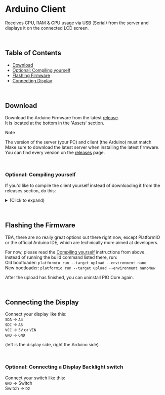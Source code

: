 # Arduino Client
Receives CPU, RAM & GPU usage via USB (Serial) from the server and displays it on the connected LCD screen.

&nbsp;

## Table of Contents
- [Download](#download)
- [Optional: Compiling yourself](#compiling)
- [Flashing Firmware](#flashing)
- [Connecting Display](#connecting)

&nbsp;

<a id="download"></a>

## Download
Download the Arduino Firmware from the latest [release](https://github.com/3urobeat/arduino-resource-monitor/releases/latest).  
It is located at the bottom in the 'Assets' section.  

> [!NOTE]
> The version of the server (your PC) and client (the Arduino) must match.  
> Make sure to download the latest server when installing the latest firmware.  
> You can find every version on the [releases](https://github.com/3urobeat/arduino-resource-monitor/releases) page.

&nbsp;

<a id="compiling"></a>

### Optional: Compiling yourself
If you'd like to compile the client yourself instead of downloading it from the releases section, do this:

<details>
<summary>(Click to expand)</summary>
&nbsp;

**Preface:**  
This firmware was built using the help of PlatformIO for compiling, flashing and debugging.  
It's great, I totally recommend it to anyone.

Connect the Arduino.  
Make sure the correct path to the USB device is set in `platformio.ini` at `upload_port`.

<br>

**Method 1:** CLI, more suited for only installing 
Install PlatformIO Core through your package manager (`platformio-core` on Arch) or using a installer from their [website](https://platformio.org/install/cli).  
Open the `client` subdirectory (this one) in your terminal/PowerShell.

Depending on if you are using an Arduino with the old or the new bootloader, run one of these commands:  
Old: `platformio run --target upload --environment nano`  
New: `platformio run --target upload --environment nanoNew` 

<br>

**Method 2:** Code Editor, more suited for development  
Install VsCodium and the PlatformIO extension from the Extensions tab.  
Open the `client` subdirectory (this one) in VsCodium. PlatformIO should detect the configuration file inside it.  

Depending on if you are using an Arduino with the old or the new bootloader, choose the environment `nano` or `nanoNew` at the bottom of VsCodium.  
Hit the '->' button at the bottom to build and flash.

<br>

> [!IMPORTANT]
> Use these methods to compile only during development.  
> When done, **use the `build-releases.sh` script to compile all firmwares meant to be released!**  
> The build script requires `platformio` to be installed through your package manager.

</details>

&nbsp;

<a id="flashing"></a>

## Flashing the Firmware
TBA, there are no really great options out there right now, except PlatformIO or the official Arduino IDE, which are technically more aimed at developers.  

For now, please read the [Compiling yourself](#compiling) instructions from above.  
Instead of running the build command listed there, run:  
Old bootloader: `platformio run --target upload --environment nano`  
New bootloader: `platformio run --target upload --environment nanoNew`

After the upload has finished, you can uninstall PIO Core again.

&nbsp;

<a id="connecting"></a>

## Connecting the Display
Connect your display like this:  
`SDA` -> `A4`  
`SDC` -> `A5`  
`VCC` -> `5V` or `VIN`  
`GND` -> `GND`  

(left is the display side, right the Arduino side)

&nbsp;

### Optional: Connecting a Display Backlight switch
Connect your switch like this:  
`GND` -> Switch  
Switch -> `D2`
